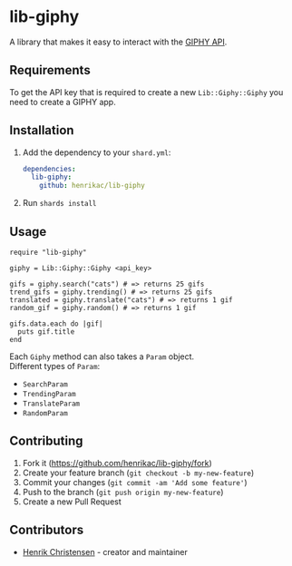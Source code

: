 # lib-giphy

A library that makes it easy to interact with the [GIPHY API](https://developers.giphy.com/).

## Requirements

To get the API key that is required to create a new `Lib::Giphy::Giphy` you need to create a GIPHY app.

## Installation

1. Add the dependency to your `shard.yml`:

   ```yaml
   dependencies:
     lib-giphy:
       github: henrikac/lib-giphy
   ```

2. Run `shards install`

## Usage

```crystal
require "lib-giphy"

giphy = Lib::Giphy::Giphy <api_key>

gifs = giphy.search("cats") # => returns 25 gifs
trend_gifs = giphy.trending() # => returns 25 gifs
translated = giphy.translate("cats") # => returns 1 gif
random_gif = giphy.random() # => returns 1 gif

gifs.data.each do |gif|
  puts gif.title
end
```

Each `Giphy` method can also takes a `Param` object.  
Different types of `Param`:
* `SearchParam`
* `TrendingParam`
* `TranslateParam`
* `RandomParam`

## Contributing

1. Fork it (<https://github.com/henrikac/lib-giphy/fork>)
2. Create your feature branch (`git checkout -b my-new-feature`)
3. Commit your changes (`git commit -am 'Add some feature'`)
4. Push to the branch (`git push origin my-new-feature`)
5. Create a new Pull Request

## Contributors

- [Henrik Christensen](https://github.com/henrikac) - creator and maintainer
